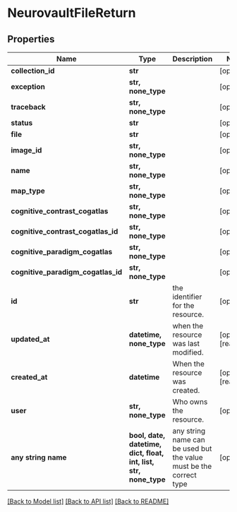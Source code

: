 # NeurovaultFileReturn


## Properties
Name | Type | Description | Notes
------------ | ------------- | ------------- | -------------
**collection_id** | **str** |  | [optional] 
**exception** | **str, none_type** |  | [optional] 
**traceback** | **str, none_type** |  | [optional] 
**status** | **str** |  | [optional] 
**file** | **str** |  | [optional] 
**image_id** | **str, none_type** |  | [optional] 
**name** | **str, none_type** |  | [optional] 
**map_type** | **str, none_type** |  | [optional] 
**cognitive_contrast_cogatlas** | **str, none_type** |  | [optional] 
**cognitive_contrast_cogatlas_id** | **str, none_type** |  | [optional] 
**cognitive_paradigm_cogatlas** | **str, none_type** |  | [optional] 
**cognitive_paradigm_cogatlas_id** | **str, none_type** |  | [optional] 
**id** | **str** | the identifier for the resource. | [optional] 
**updated_at** | **datetime, none_type** | when the resource was last modified. | [optional] [readonly] 
**created_at** | **datetime** | When the resource was created. | [optional] [readonly] 
**user** | **str, none_type** | Who owns the resource. | [optional] 
**any string name** | **bool, date, datetime, dict, float, int, list, str, none_type** | any string name can be used but the value must be the correct type | [optional]

[[Back to Model list]](../README.md#documentation-for-models) [[Back to API list]](../README.md#documentation-for-api-endpoints) [[Back to README]](../README.md)


